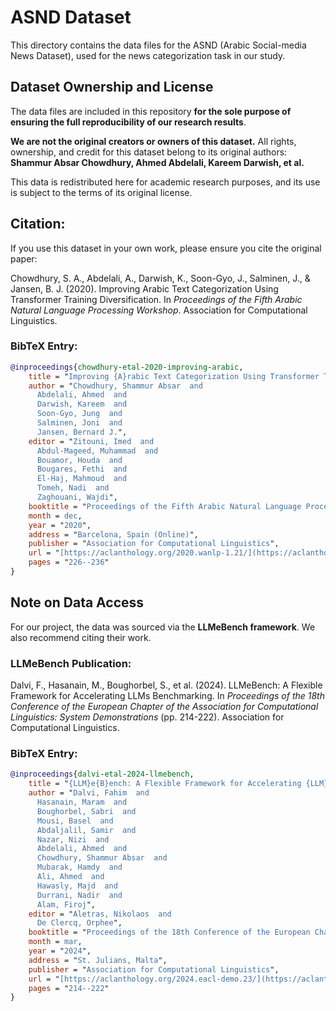 # ASND Dataset

This directory contains the data files for the ASND (Arabic Social-media News Dataset), used for the news categorization task in our study.

## Dataset Ownership and License

The data files are included in this repository **for the sole purpose of ensuring the full reproducibility of our research results**.

**We are not the original creators or owners of this dataset.** All rights, ownership, and credit for this dataset belong to its original authors: **Shammur Absar Chowdhury, Ahmed Abdelali, Kareem Darwish, et al.**

This data is redistributed here for academic research purposes, and its use is subject to the terms of its original license.

## Citation:

If you use this dataset in your own work, please ensure you cite the original paper:

Chowdhury, S. A., Abdelali, A., Darwish, K., Soon-Gyo, J., Salminen, J., & Jansen, B. J. (2020). Improving Arabic Text Categorization Using Transformer Training Diversification. In *Proceedings of the Fifth Arabic Natural Language Processing Workshop*. Association for Computational Linguistics.

### BibTeX Entry:

```bibtex
@inproceedings{chowdhury-etal-2020-improving-arabic,
    title = "Improving {A}rabic Text Categorization Using Transformer Training Diversification",
    author = "Chowdhury, Shammur Absar  and
      Abdelali, Ahmed  and
      Darwish, Kareem  and
      Soon-Gyo, Jung  and
      Salminen, Joni  and
      Jansen, Bernard J.",
    editor = "Zitouni, Imed  and
      Abdul-Mageed, Muhammad  and
      Bouamor, Houda  and
      Bougares, Fethi  and
      El-Haj, Mahmoud  and
      Tomeh, Nadi  and
      Zaghouani, Wajdi",
    booktitle = "Proceedings of the Fifth Arabic Natural Language Processing Workshop",
    month = dec,
    year = "2020",
    address = "Barcelona, Spain (Online)",
    publisher = "Association for Computational Linguistics",
    url = "[https://aclanthology.org/2020.wanlp-1.21/](https://aclanthology.org/2020.wanlp-1.21/)",
    pages = "226--236"
}
```

## Note on Data Access

For our project, the data was sourced via the **LLMeBench framework**. We also recommend citing their work.

### LLMeBench Publication:

Dalvi, F., Hasanain, M., Boughorbel, S., et al. (2024). LLMeBench: A Flexible Framework for Accelerating LLMs Benchmarking. In *Proceedings of the 18th Conference of the European Chapter of the Association for Computational Linguistics: System Demonstrations* (pp. 214-222). Association for Computational Linguistics.

### BibTeX Entry:
```bibtex
@inproceedings{dalvi-etal-2024-llmebench,
    title = "{LLM}e{B}ench: A Flexible Framework for Accelerating {LLM}s Benchmarking",
    author = "Dalvi, Fahim  and
      Hasanain, Maram  and
      Boughorbel, Sabri  and
      Mousi, Basel  and
      Abdaljalil, Samir  and
      Nazar, Nizi  and
      Abdelali, Ahmed  and
      Chowdhury, Shammur Absar  and
      Mubarak, Hamdy  and
      Ali, Ahmed  and
      Hawasly, Majd  and
      Durrani, Nadir  and
      Alam, Firoj",
    editor = "Aletras, Nikolaos  and
      De Clercq, Orphee",
    booktitle = "Proceedings of the 18th Conference of the European Chapter of the Association for Computational Linguistics: System Demonstrations",
    month = mar,
    year = "2024",
    address = "St. Julians, Malta",
    publisher = "Association for Computational Linguistics",
    url = "[https://aclanthology.org/2024.eacl-demo.23/](https://aclanthology.org/2024.eacl-demo.23/)",
    pages = "214--222"
}
```
